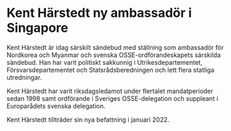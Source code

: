 # Kent Härstedt ny ambassadör i Singapore

Kent Härstedt är idag särskilt sändebud med ställning som ambassadör för Nordkorea och Myanmar och svenska OSSE\-ordförandeskapets särskilda sändebud. Han har varit politiskt sakkunnig i Utrikesdepartementet, Försvarsdepartementet och Statsrådsberedningen och lett flera statliga utredningar.

Kent Härstedt har varit riksdagsledamot under flertalet mandatperioder sedan 1998 samt ordförande i Sveriges OSSE\-delegation och suppleant i Europarådets svenska delegation.

Kent Härstedt tillträder sin nya befattning i januari 2022\.
